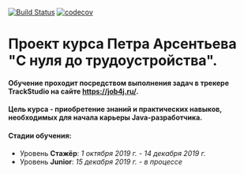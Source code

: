 ﻿[![Build Status](https://travis-ci.org/vadimstr102/job4j.svg?branch=master)](https://travis-ci.org/vadimstr102/job4j)
[![codecov](https://codecov.io/gh/vadimstr102/job4j/branch/master/graph/badge.svg)](https://codecov.io/gh/vadimstr102/job4j)

# Проект курса Петра Арсентьева "С нуля до трудоустройства".
#### Обучение проходит посредством выполнения задач в трекере TrackStudio на сайте https://job4j.ru/.
#### Цель курса - приобретение знаний и практических навыков, необходимых для начала карьеры Java-разработчика.
#### Стадии обучения:
* Уровень **Стажёр**: *1 октября 2019 г. - 14 декабря 2019 г.*
* Уровень **Junior**: *15 декабря 2019 г. - в процессе*
